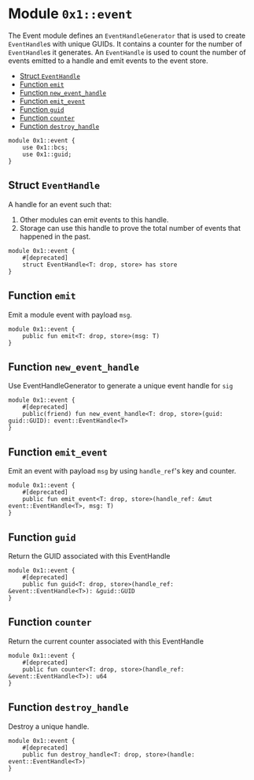 <a id="0x1_event"></a>

# Module `0x1::event`

The Event module defines an `EventHandleGenerator` that is used to create
`EventHandle`s with unique GUIDs. It contains a counter for the number
of `EventHandle`s it generates. An `EventHandle` is used to count the number of
events emitted to a handle and emit events to the event store.

- [Struct `EventHandle`](#0x1_event_EventHandle)
- [Function `emit`](#0x1_event_emit)
- [Function `new_event_handle`](#0x1_event_new_event_handle)
- [Function `emit_event`](#0x1_event_emit_event)
- [Function `guid`](#0x1_event_guid)
- [Function `counter`](#0x1_event_counter)
- [Function `destroy_handle`](#0x1_event_destroy_handle)

```move
module 0x1::event {
    use 0x1::bcs;
    use 0x1::guid;
}
```

<a id="0x1_event_EventHandle"></a>

## Struct `EventHandle`

A handle for an event such that:

1. Other modules can emit events to this handle.
2. Storage can use this handle to prove the total number of events that happened in the past.

```move
module 0x1::event {
    #[deprecated]
    struct EventHandle<T: drop, store> has store
}
```

<a id="0x1_event_emit"></a>

## Function `emit`

Emit a module event with payload `msg`.

```move
module 0x1::event {
    public fun emit<T: drop, store>(msg: T)
}
```

<a id="0x1_event_new_event_handle"></a>

## Function `new_event_handle`

Use EventHandleGenerator to generate a unique event handle for `sig`

```move
module 0x1::event {
    #[deprecated]
    public(friend) fun new_event_handle<T: drop, store>(guid: guid::GUID): event::EventHandle<T>
}
```

<a id="0x1_event_emit_event"></a>

## Function `emit_event`

Emit an event with payload `msg` by using `handle_ref`&apos;s key and counter.

```move
module 0x1::event {
    #[deprecated]
    public fun emit_event<T: drop, store>(handle_ref: &mut event::EventHandle<T>, msg: T)
}
```

<a id="0x1_event_guid"></a>

## Function `guid`

Return the GUID associated with this EventHandle

```move
module 0x1::event {
    #[deprecated]
    public fun guid<T: drop, store>(handle_ref: &event::EventHandle<T>): &guid::GUID
}
```

<a id="0x1_event_counter"></a>

## Function `counter`

Return the current counter associated with this EventHandle

```move
module 0x1::event {
    #[deprecated]
    public fun counter<T: drop, store>(handle_ref: &event::EventHandle<T>): u64
}
```

<a id="0x1_event_destroy_handle"></a>

## Function `destroy_handle`

Destroy a unique handle.

```move
module 0x1::event {
    #[deprecated]
    public fun destroy_handle<T: drop, store>(handle: event::EventHandle<T>)
}
```
